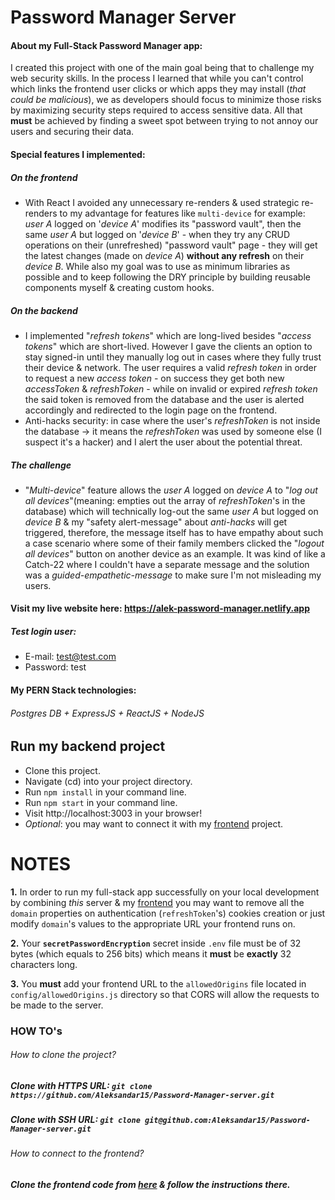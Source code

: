 # Password Manager Server

#### About my Full-Stack Password Manager app:

I created this project with one of the main goal being that to challenge my web security skills. In the process I learned that while you can't control which links the frontend user clicks or which apps they may install (_that could be malicious_), we as developers should focus to minimize those risks by maximizing security steps required to access sensitive data. All that **must** be achieved by finding a sweet spot between trying to not annoy our users and securing their data.

#### Special features I implemented:

##### On the frontend

- With React I avoided any unnecessary re-renders & used strategic re-renders to my advantage for features like `multi-device` for example: _user A_ logged on '_device A_' modifies its "password vault", then the same _user A_ but logged on '_device B_' - when they try any CRUD operations on their (unrefreshed) "password vault" page - they will get the latest changes (made on _device A_) **without any refresh** on their _device B_. While also my goal was to use as minimum libraries as possible and to keep following the DRY principle by building reusable components myself & creating custom hooks.

##### On the backend

- I implemented "_refresh tokens_" which are long-lived besides "_access tokens_" which are short-lived. However I gave the clients an option to stay signed-in until they manually log out in cases where they fully trust their device & network. The user requires a valid _refresh token_ in order to request a new _access token_ - on success they get both new _accessToken_ & _refreshToken_ - while on invalid or expired _refresh token_ the said token is removed from the database and the user is alerted accordingly and redirected to the login page on the frontend.
- Anti-hacks security: in case where the user's _refreshToken_ is not inside the database -> it means the _refreshToken_ was used by someone else (I suspect it's a hacker) and I alert the user about the potential threat.

##### The challenge

- "_Multi-device_" feature allows the _user A_ logged on _device A_ to "_log out all devices_"(meaning: empties out the array of _refreshToken_'s in the database) which will technically log-out the same _user A_ but logged on _device B_ & my "safety alert-message" about _anti-hacks_ will get triggered, therefore, the message itself has to have empathy about such a case scenario where some of their family members clicked the "_logout all devices_" button on another device as an example. It was kind of like a Catch-22 where I couldn't have a separate message and the solution was a _guided-empathetic-message_ to make sure I'm not misleading my users.

#### Visit my live website here: https://alek-password-manager.netlify.app

##### Test login user:

- E-mail: test@test.com
- Password: test

#### My PERN Stack technologies:

###### Postgres DB + ExpressJS + ReactJS + NodeJS

## Run my backend project

- Clone this project.
- Navigate (cd) into your project directory.
- Run `npm install` in your command line.
- Run `npm start` in your command line.
- Visit http://localhost:3003 in your browser!
- _Optional_: you may want to connect it with my <a href="https://github.com/Aleksandar15/password-manager-frontend">frontend</a> project.

# NOTES

**1.** In order to run my full-stack app successfully on your local development by combining _this_ server & my <a href="https://github.com/Aleksandar15/password-manager-frontend">frontend</a> you may want to remove all the `domain` properties on authentication (`refreshToken`'s) cookies creation or just modify `domain`'s values to the appropriate URL your frontend runs on.

**2.** Your **`secretPasswordEncryption`** secret inside `.env` file must be of 32 bytes (which equals to 256 bits) which means it **must** be **exactly** 32 characters long.

**3.** You **must** add your frontend URL to the `allowedOrigins` file located in `config/allowedOrigins.js` directory so that CORS will allow the requests to be made to the server.

### HOW TO's

###### How to clone the project?

##### Clone with HTTPS URL: `git clone https://github.com/Aleksandar15/Password-Manager-server.git`

##### Clone with SSH URL: `git clone git@github.com:Aleksandar15/Password-Manager-server.git`

###### How to connect to the frontend?

##### Clone the frontend code from <a href="https://github.com/Aleksandar15/password-manager-frontend">here</a> & follow the instructions there.
